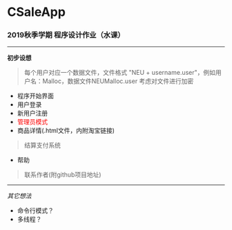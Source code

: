 # CSaleApp
### 2019秋季学期 程序设计作业（水课）
******

**初步设想**
> 每个用户对应一个数据文件，文件格式 "NEU + username.user"，例如用户名：Malloc，数据文件NEUMalloc.user
> 考虑对文件进行加密
* 程序开始界面
* 用户登录
* 新用户注册
* <font color=red>管理员模式</font>
* 商品详情(.html文件，内附淘宝链接)
> 结算支付系统
* 帮助
> 联系作者(附github项目地址)

*******
*其它想法*
* 命令行模式？
* 多线程？

